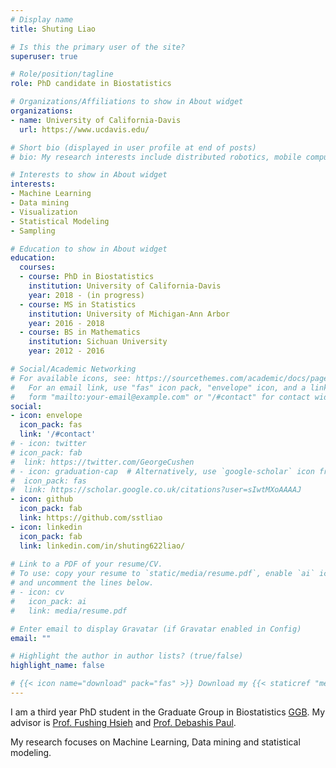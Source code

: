 ```yaml
---
# Display name
title: Shuting Liao

# Is this the primary user of the site?
superuser: true

# Role/position/tagline
role: PhD candidate in Biostatistics

# Organizations/Affiliations to show in About widget
organizations:
- name: University of California-Davis
  url: https://www.ucdavis.edu/

# Short bio (displayed in user profile at end of posts)
# bio: My research interests include distributed robotics, mobile computing and programmable matter.

# Interests to show in About widget
interests:
- Machine Learning
- Data mining
- Visualization
- Statistical Modeling
- Sampling

# Education to show in About widget
education:
  courses:
  - course: PhD in Biostatistics
    institution: University of California-Davis
    year: 2018 - (in progress)
  - course: MS in Statistics
    institution: University of Michigan-Ann Arbor
    year: 2016 - 2018
  - course: BS in Mathematics
    institution: Sichuan University 
    year: 2012 - 2016

# Social/Academic Networking
# For available icons, see: https://sourcethemes.com/academic/docs/page-builder/#icons
#   For an email link, use "fas" icon pack, "envelope" icon, and a link in the
#   form "mailto:your-email@example.com" or "/#contact" for contact widget.
social:
- icon: envelope
  icon_pack: fas
  link: '/#contact'
# - icon: twitter
# icon_pack: fab
#  link: https://twitter.com/GeorgeCushen
# - icon: graduation-cap  # Alternatively, use `google-scholar` icon from `ai` icon pack
#  icon_pack: fas
#  link: https://scholar.google.co.uk/citations?user=sIwtMXoAAAAJ
- icon: github
  icon_pack: fab
  link: https://github.com/sstliao
- icon: linkedin
  icon_pack: fab
  link: linkedin.com/in/shuting622liao/
  
# Link to a PDF of your resume/CV.
# To use: copy your resume to `static/media/resume.pdf`, enable `ai` icons in `params.toml`, 
# and uncomment the lines below.
# - icon: cv
#   icon_pack: ai
#   link: media/resume.pdf

# Enter email to display Gravatar (if Gravatar enabled in Config)
email: ""

# Highlight the author in author lists? (true/false)
highlight_name: false

# {{< icon name="download" pack="fas" >}} Download my {{< staticref "media/demo_resume.pdf" "newtab" >}}resumé{{< /staticref >}}.
---
```


I am a third year PhD student in the Graduate Group in Biostatistics [GGB](https://biostat.wiscweb.wisc.edu/). My advisor is [Prof. Fushing Hsieh](https://statistics.ucdavis.edu/people/fushing-hsieh) and [Prof. Debashis Paul](https://statistics.ucdavis.edu/people/debashis-paul). 

My research focuses on Machine Learning, Data mining and statistical modeling.


